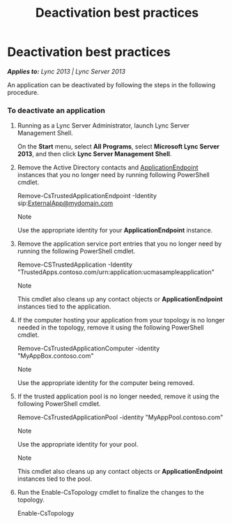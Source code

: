 ﻿---
title: Deactivation best practices
TOCTitle: Deactivation best practices
ms:assetid: ac1ed606-5d62-463f-9891-1308b3cf31dc
ms:mtpsurl: https://msdn.microsoft.com/en-us/library/Dn466141(v=office.15)
ms:contentKeyID: 57103471
ms.date: 07/25/2014
mtps_version: v=office.15
---

# Deactivation best practices


_**Applies to:** Lync 2013 | Lync Server 2013_

An application can be deactivated by following the steps in the following procedure.

### To deactivate an application

1.  Running as a Lync Server Administrator, launch Lync Server Management Shell.
    
    On the **Start** menu, select **All Programs**, select **Microsoft Lync Server 2013**, and then click **Lync Server Management Shell**.

2.  Remove the Active Directory contacts and [ApplicationEndpoint](https://msdn.microsoft.com/en-us/library/hh384825\(v=office.15\)) instances that you no longer need by running following PowerShell cmdlet.
    
    Remove-CsTrustedApplicationEndpoint -Identity sip:ExternalApp@mydomain.com
    

    > [!NOTE]
    > <P>Use the appropriate identity for your <STRONG>ApplicationEndpoint</STRONG> instance.</P>



3.  Remove the application service port entries that you no longer need by running the following PowerShell cmdlet.
    
    Remove-CSTrustedApplication -Identity "TrustedApps.contoso.com/urn:application:ucmasampleapplication"
    

    > [!NOTE]
    > <P>This cmdlet also cleans up any contact objects or <STRONG>ApplicationEndpoint</STRONG> instances tied to the application.</P>



4.  If the computer hosting your application from your topology is no longer needed in the topology, remove it using the following PowerShell cmdlet.
    
    Remove-CsTrustedApplicationComputer -identity "MyAppBox.contoso.com"
    

    > [!NOTE]
    > <P>Use the appropriate identity for the computer being removed.</P>



5.  If the trusted application pool is no longer needed, remove it using the following PowerShell cmdlet.
    
    Remove-CsTrustedApplicationPool -identity "MyAppPool.contoso.com"
    

    > [!NOTE]
    > <P>Use the appropriate identity for your pool.</P>

    

    > [!NOTE]
    > <P>This cmdlet also cleans up any contact objects or <STRONG>ApplicationEndpoint</STRONG> instances tied to the pool.</P>



6.  Run the Enable-CsTopology cmdlet to finalize the changes to the topology.
    
    Enable-CsTopology

